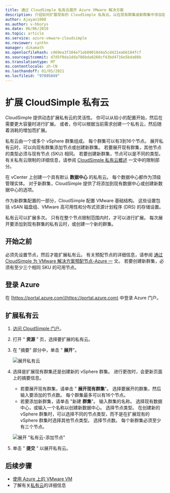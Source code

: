 ```yaml
---
title: 通过 CloudSimple 私有云展开 Azure VMware 解决方案
description: 介绍如何扩展现有的 CloudSimple 私有云，以在现有群集或新群集中添加容量
author: Ajayan1008
ms.author: v-hborys
ms.date: 06/06/2019
ms.topic: article
ms.service: azure-vmware-cloudsimple
ms.reviewer: cynthn
manager: dikamath
ms.openlocfilehash: c469ea3f104e71eb80010d4a5cd421eab6184fcf
ms.sourcegitcommit: d7d5f0da1dda786bda0260cf43bd4716e5bda08b
ms.translationtype: MT
ms.contentlocale: zh-CN
ms.lasthandoff: 01/05/2021
ms.locfileid: "97895849"
---
```

# <a name="expand-a-cloudsimple-private-cloud"></a>扩展 CloudSimple 私有云

CloudSimple 提供动态扩展私有云的灵活性。 你可以从较小的配置开始，然后在需要更大容量时进行扩展。 或者，你可以根据当前需求创建一个私有云，然后随着消耗的增加而扩展。

私有云由一个或多个 vSphere 群集组成。 每个群集可以有3到16个节点。  展开私有云时，可以向现有群集添加节点或创建新群集。 若要展开现有群集，其他节点的类型必须与现有节点 (SKU) 相同。 若要创建新群集，节点可以是不同的类型。 有关私有云限制的详细信息，请参阅 [CloudSimple 私有云概述](cloudsimple-private-cloud.md) 一文中的限制部分。

在 vCenter 上创建一个具有默认 **数据中心** 的私有云。  每个数据中心都作为顶级管理实体。  对于新群集，CloudSimple 提供了将添加到现有数据中心或创建新数据中心的选项。

作为新群集配置的一部分，CloudSimple 配置 VMware 基础结构。  这些设置包括 vSAN 磁盘组、VMware 高可用性和分布式资源计划程序 (DRS) 的存储设置。

私有云可以扩展多次。 只有在整个节点限制范围内时，才可以进行扩展。 每次展开要添加到现有群集的私有云时，或创建一个新的群集。

## <a name="before-you-begin"></a>开始之前

必须先设置节点，然后才能扩展私有云。  有关预配节点的详细信息，请参阅 [通过 CloudSimple 为 VMware 解决方案预配节点-Azure 一](create-nodes.md) 文。  若要创建新群集，必须有至少三个相同 SKU 的可用节点。

## <a name="sign-in-to-azure"></a>登录 Azure

在 [https://portal.azure.com](https://portal.azure.com) 中登录 Azure 门户。

## <a name="expand-a-private-cloud"></a>扩展私有云

1. [访问 CloudSimple 门户](access-cloudsimple-portal.md)。

2. 打开 " **资源** " 页，选择要扩展的私有云。

3. 在 "摘要" 部分中，单击 " **展开**"。

    ![展开私有云](media/resources-expand-private-cloud.png)

4. 选择是扩展现有群集还是创建新的 vSphere 群集。 进行更改时，会更新页面上的摘要信息。

    * 若要展开现有群集，请单击 " **展开现有群集**"。 选择要展开的群集，然后输入要添加的节点数。 每个群集最多可以有16个节点。
    * 若要添加新群集，请单击 "新建 **群集**"。 输入群集的名称。 选择现有数据中心，或输入一个名称以创建新数据中心。 选择节点类型。 在创建新的 vSphere 群集时，可以选择不同的节点类型，而不是在扩展现有的 vSphere 群集时选择其他节点类型。 选择节点数。 每个新群集必须至少有三个节点。

    ![展开 "私有云-添加节点"](media/resources-expand-private-cloud-add-nodes.png)

5. 单击 " **提交** " 以展开私有云。

## <a name="next-steps"></a>后续步骤

* [使用 Azure 上的 VMware VM](quickstart-create-vmware-virtual-machine.md)
* 了解有关[私有云](cloudsimple-private-cloud.md)的详细信息